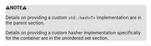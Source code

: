 <div style="margin:2em; background-color: #e0e0e0;">

<strong>⚠️NOTE️️️⚠️</strong>

Details on providing a custom `std::hash<T>` implementation are in the parent section.

Details on providing a custom hasher implementation specifically for the container are in the unordered set section.
</div>

